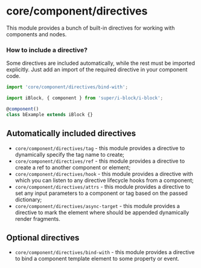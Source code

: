 # core/component/directives

This module provides a bunch of built-in directives for working with components and nodes.

### How to include a directive?

Some directives are included automatically, while the rest must be imported explicitly.
Just add an import of the required directive in your component code.

```js
import 'core/component/directives/bind-with';

import iBlock, { component } from 'super/i-block/i-block';

@component()
class bExample extends iBlock {}
```

## Automatically included directives

* `core/component/directives/tag` - this module provides a directive to dynamically specify the tag name to create;
* `core/component/directives/ref` - this module provides a directive to create a ref to another component or element;
* `core/component/directives/hook` - this module provides a directive with which you can listen to any directive lifecycle hooks from a component;
* `core/component/directives/attrs` - this module provides a directive to set any input parameters to a component or tag based on the passed dictionary;
* `core/component/directives/async-target` - this module provides a directive to mark the element where should be appended dynamically render fragments.

## Optional directives

* `core/component/directives/bind-with` - this module provides a directive to bind a component template element to some property or event.

